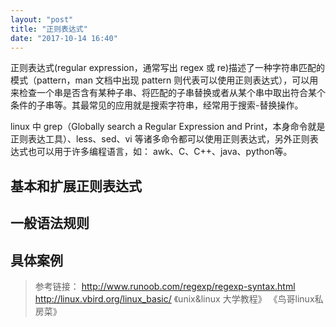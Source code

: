 ```yaml
---
layout: "post"
title: "正则表达式"
date: "2017-10-14 16:40"
---
```


正则表达式(regular expression，通常写出 regex 或 re)描述了一种字符串匹配的模式（pattern，man 文档中出现 pattern 则代表可以使用正则表达式），可以用来检查一个串是否含有某种子串、将匹配的子串替换或者从某个串中取出符合某个条件的子串等。其最常见的应用就是搜索字符串，经常用于搜索-替换操作。

linux 中 grep（Globally search a Regular Expression and Print，本身命令就是正则表达工具）、less、sed、vi 等诸多命令都可以使用正则表达式，另外正则表达式也可以用于许多编程语言，如： awk、C、C++、java、python等。

## 基本和扩展正则表达式

## 一般语法规则

## 具体案例


> 参考链接：
> http://www.runoob.com/regexp/regexp-syntax.html
> http://linux.vbird.org/linux_basic/
> 《unix&linux 大学教程》
> 《鸟哥linux私房菜》

